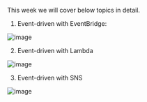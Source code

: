 This week we will cover below topics in detail.

1. Event-driven with EventBridge:

![image](https://github.com/prashantlangade306/12weeksawschallenge/assets/57378421/3d3cc59e-f5cf-47d0-8ffe-080d0241e773)

2. Event-driven with Lambda
  
![image](https://github.com/prashantlangade306/12weeksawschallenge/assets/57378421/b6b61f55-ae13-4c56-be82-8cc5fb4a6b45)

3. Event-driven with SNS

![image](https://github.com/prashantlangade306/12weeksawschallenge/assets/57378421/abba23f8-ce88-4e11-8c42-319a63bc9bd7)

